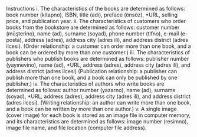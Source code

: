 
Instructions
i. The characteristics of the books are determined as follows: book number (kitapno), ISBN, title (adı), preface (önsöz), *URL, selling price, and publication year.
ii. The characteristics of customers who order books from the bookstore are determined as follows: 
customer number (müşterino), name (ad), surname (soyad), phone number (tlfno), e-mail (e-posta), address (adres), address city (adres ili), and address district (adres ilcesi).
(Order relationship: a customer can order more than one book, and a book can be ordered by more than one customer.)
iii. The characteristics of publishers who publish books are determined as follows:
publisher number (yayınevino), name (ad), *URL, address (adres), address city (adres ili), and address district (adres ilcesi)
(Publication relationship: a publisher can publish more than one book, and a book can only be published by one publisher.)
iv. The characteristics of authors who write books are determined as follows:
author number (yazarno), name (ad), surname (soyad), *URL, address (adres), address city (adres ili), and address district (adres ilcesi). 
(Writing relationship: an author can write more than one book, and a book can be written by more than one author.)
v. A single image (cover image) for each book is stored as an image file in computer memory, and its characteristics are determined as follows:
image number (resimno), image file name, and file location (computer file address).
